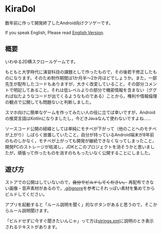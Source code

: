 # KiraDol

数年前に作って開発終了したAndroid向けクソゲーです。

If you speak English, Please read [English Version](./README-en.md).


## 概要

いわゆる2D横スクロールゲームです。

もともと大学時代に演習科目の課題として作ったもので，その後若干修正したものになります。そのため制作期間は1か月半〜2か月ほどでしょうか。また，一部先生が配布したコードもありますが，大きく改変していること，その部分コメントで明記してあること，それは低レベルよりの部分で機密情報を含まない（ググれば似たようなコードが出てくるようなものである）ことから，権利や情報倫理の観点で公開しても問題ないと判断しました。

スマホ向けに簡単なゲームを作ってみたい人の役に立てば幸いですが，Androidの推奨言語はKotlinになりましたし，今どきJavaなんて使わないですよね……

ソースコード公開の経緯としては単純にモチベが下がって（他のことへのモチベが上がり）しばらく放置していたこと，自分が持っているAndroid端末が8年前のものしかなく，モチベが上がっても開発が継続できなくなってしまったこと，開発PCのストレージが枯渇し，JDKとこのプロジェクトを消そうかと思いましたが，頑張って作ったものを消すのももったいなく公開することにしました。


## 遊び方

ストアでの公開はしていないので，~~自分でビルドしてください。~~ 再配布できない画像・音声素材があるので，[.gitignore](./.gitignore)を参考にそれっぽい素材を集めてからビルドしてください。

アプリを起動すると「ルール説明を聞く」的なボタンがあると思うので，そこからルール説明聞けます。

「ビルドせずに今すぐ聞きたいんじゃ」って方は[strings.xml](./app/src/main/res/values/strings.xml)に説明のとき表示されるテキストがあります。
